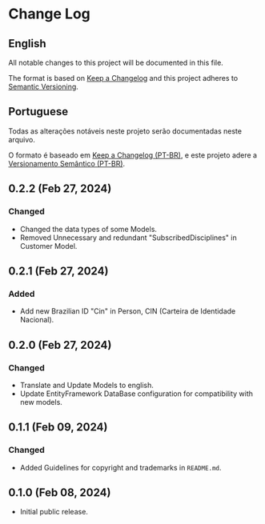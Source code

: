 # Change Log

## English

All notable changes to this project will be documented in this file.

The format is based on [Keep a Changelog](http://keepachangelog.com/)
and this project adheres to [Semantic Versioning](http://semver.org/).

## Portuguese

Todas as alterações notáveis ​​neste projeto serão documentadas neste arquivo.

O formato é baseado em [Keep a Changelog (PT-BR)](https://keepachangelog.com/pt-BR/1.0.0/),
e este projeto adere a [Versionamento Semântico (PT-BR)](https://semver.org/lang/pt-BR/).

<!--
Utils for quick Copy and paste
### Added
### Changed
### Fixed
-->

## 0.2.2 (Feb 27, 2024)

### Changed

- Changed the data types of some Models.
- Removed Unnecessary and redundant "SubscribedDisciplines" in Customer Model.

## 0.2.1 (Feb 27, 2024)

### Added

- Add new Brazilian ID "Cin" in Person, CIN (Carteira de Identidade Nacional).

## 0.2.0 (Feb 27, 2024)

### Changed

- Translate and Update Models to english.
- Update EntityFramework DataBase configuration for compatibility with new models.

## 0.1.1 (Feb 09, 2024)

### Changed

- Added Guidelines for copyright and trademarks in `README.md`.

## 0.1.0 (Feb 08, 2024)

- Initial public release.

